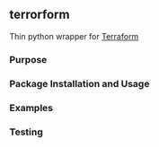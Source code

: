 ## terrorform

Thin python wrapper for [Terraform](https://www.terraform.io/)

### Purpose

### Package Installation and Usage

### Examples

### Testing
